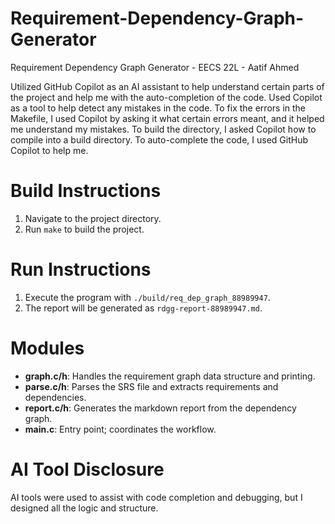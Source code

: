 # Requirement-Dependency-Graph-Generator
Requirement Dependency Graph Generator - EECS 22L - Aatif Ahmed

Utilized GitHub Copilot as an AI assistant to help understand certain parts of the project and help me with the auto-completion of the code. Used Copilot as a tool to help detect any mistakes in the code. To fix the errors in the Makefile, I used Copilot by asking it what certain errors meant, and it helped me understand my mistakes. To build the directory, I asked Copilot how to compile into a build directory. To auto-complete the code, I used GitHub Copilot to help me.


# Build Instructions
1. Navigate to the project directory.
2. Run `make` to build the project.

# Run Instructions
1. Execute the program with `./build/req_dep_graph_88989947`.
2. The report will be generated as `rdgg-report-88989947.md`.

# Modules
- **graph.c/h**: Handles the requirement graph data structure and printing.
- **parse.c/h**: Parses the SRS file and extracts requirements and dependencies.
- **report.c/h**: Generates the markdown report from the dependency graph.
- **main.c**: Entry point; coordinates the workflow.

# AI Tool Disclosure
AI tools were used to assist with code completion and debugging, but I designed all the logic and structure.

